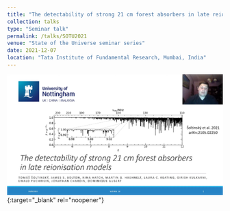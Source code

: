 ```yaml
---
title: "The detectability of strong 21 cm forest absorbers in late reionisation models"
collection: talks
type: "Seminar talk"
permalink: /talks/SOTU2021
venue: "State of the Universe seminar series"
date: 2021-12-07
location: "Tata Institute of Fundamental Research, Mumbai, India"
---
```


[![SOTU2021](/images/sazerac2.png)](https://theory.tifr.res.in/Videos/sotu/2021-12-07_Tomas_Soltinsky.mp4){:target="_blank" rel="noopener"}
